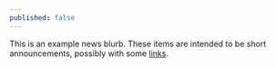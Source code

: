 ```yaml
---
published: false
---
```

This is an example news blurb. These items are intended to be short announcements, possibly with some [links](https://www.shapeways.com/).
